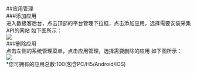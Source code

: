 ##应用管理  
###添加应用  
进入数极客后台，点击顶部的平台管理下拉框，点击添加应用，选择需要安装采集API的网站 如下图所示：  
![](http://www.shujike.com/images/buzhou.jpg)  
###删除应用  
点击左侧的系统管理菜单，点击应用管理，选择需要删除的应用 如下图所示：  
![](http://www.shujike.com/images/h5/yingyong.png)  
*您可拥有的应用总数:100(包含PC/H5/Android/iOS)

